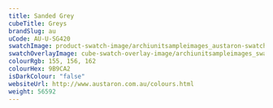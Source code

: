 ```yaml
---
title: Sanded Grey
cubeTitle: Greys
brandSlug: au
uCode: AU-U-SG420
swatchImage: product-swatch-image/archiunitsampleimages_austaron-swatch_Sanded_Grey.jpg
swatchOverlayImage: cube-swatch-overlay-image/archiunitsampleimages_swatch-overlay_austaron.png
colourRgb: 155, 156, 162
colourHex: 9B9CA2
isDarkColour: "false"
websiteUrl: http://www.austaron.com.au/colours.html
weight: 56592
---
```

